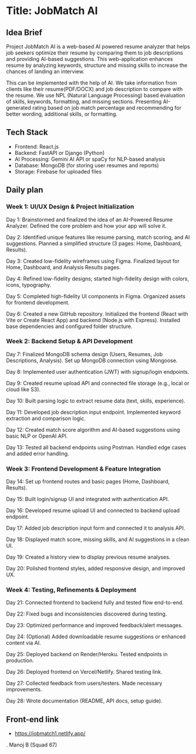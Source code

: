 # Title: JobMatch AI

## Idea Brief

Project JobMatch AI is a web-based AI powered resume analyzer that helps job seekers optimize their resume by comparing them to job descriptions and providing AI-based suggestions. This web-application enhances resume by analyzing keywords, structure and missing skills to increase the chances of landing an interview.

This can be implemented with the help of AI. We take information from clients like their resume(PDF/DOCX) and job description to compare with the resume. We use NPL (Natural Language Processing) based evaluation of skills, keywords, formatting, and missing sections. Presenting AI-generated rating based on job match percentage and recommending for better wording, additional skills, or formatting.

## Tech Stack
- Frontend: React.js 
- Backend: FastAPI or Django (Python)
- AI Processing: Gemini AI API or spaCy for NLP-based analysis
- Database: MongoDB (for storing user resumes and reports)
- Storage: Firebase for uploaded files

## Daily plan
### Week 1: UI/UX Design & Project Initialization

Day 1:
Brainstormed and finalized the idea of an AI-Powered Resume Analyzer.
Defined the core problem and how your app will solve it.

Day 2:
Identified unique features like resume parsing, match scoring, and AI suggestions.
Planned a simplified structure (3 pages: Home, Dashboard, Results).

Day 3:
Created low-fidelity wireframes using Figma.
Finalized layout for Home, Dashboard, and Analysis Results pages.

Day 4:
Refined low-fidelity designs; started high-fidelity design with colors, icons, typography.

Day 5:
Completed high-fidelity UI components in Figma.
Organized assets for frontend development.

Day 6:
Created a new GitHub repository.
Initialized the frontend (React with Vite or Create React App) and backend (Node.js with Express).
Installed base dependencies and configured folder structure.

### Week 2: Backend Setup & API Development

Day 7:
Finalized MongoDB schema design (Users, Resumes, Job Descriptions, Analysis).
Set up MongoDB connection using Mongoose.

Day 8:
Implemented user authentication (JWT) with signup/login endpoints.

Day 9:
Created resume upload API and connected file storage (e.g., local or cloud like S3).

Day 10:
Built parsing logic to extract resume data (text, skills, experience).

Day 11:
Developed job description input endpoint.
Implemented keyword extraction and comparison logic.

Day 12:
Created match score algorithm and AI-based suggestions using basic NLP or OpenAI API.

Day 13:
Tested all backend endpoints using Postman.
Handled edge cases and added error handling.

### Week 3: Frontend Development & Feature Integration

Day 14:
Set up frontend routes and basic pages (Home, Dashboard, Results).

Day 15:
Built login/signup UI and integrated with authentication API.

Day 16:
Developed resume upload UI and connected to backend upload endpoint.

Day 17:
Added job description input form and connected it to analysis API.

Day 18:
Displayed match score, missing skills, and AI suggestions in a clean UI.

Day 19:
Created a history view to display previous resume analyses.

Day 20:
Polished frontend styles, added responsive design, and improved UX.

### Week 4: Testing, Refinements & Deployment

Day 21:
Connected frontend to backend fully and tested flow end-to-end.

Day 22:
Fixed bugs and inconsistencies discovered during testing.

Day 23:
Optimized performance and improved feedback/alert messages.

Day 24:
(Optional) Added downloadable resume suggestions or enhanced content via AI.

Day 25:
Deployed backend on Render/Heroku. Tested endpoints in production.

Day 26:
Deployed frontend on Vercel/Netlify. Shared testing link.

Day 27:
Collected feedback from users/testers. Made necessary improvements.

Day 28:
Wrote documentation (README, API docs, setup guide).

## Front-end link

- https://jobmatch1.netlify.app/


. Manoj B (Squad 67)